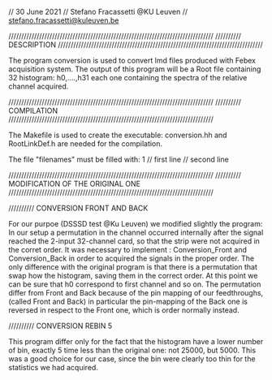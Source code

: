 // 30 June 2021
// Stefano Fracassetti @KU Leuven
// stefano.fracassetti@kuleuven.be


////////////////////////////////////////////////////////////////////////////////
////////// DESCRIPTION
////////////////////////////////////////////////////////////////////////////////

The program conversion is used to convert lmd files produced with Febex
acquisition system.
The output of this program will be a Root file containing 32 histogram:
h0,....,h31 each one containing the spectra of the relative channel acquired.

////////////////////////////////////////////////////////////////////////////////
////////// COMPILATION
////////////////////////////////////////////////////////////////////////////////

The Makefile is used to create the executable:
conversion.hh and RootLinkDef.h are needed for the compilation.

The file "filenames" must be filled with:
1 // first line
<lmd file name to convert into root> // second line


////////////////////////////////////////////////////////////////////////////////
////////// MODIFICATION OF THE ORIGINAL ONE
////////////////////////////////////////////////////////////////////////////////


////////// CONVERSION FRONT AND BACK

For our purpoe (DSSSD test @Ku Leuven) we modified slightly the program:
In our setup a permutation in the channel occurred internally after the signal
reached the 2-input 32-channel card, so that the strip were not acquired in the
corret order. It was necessary to implement : Conversion_Front and
Conversion_Back in order to acquired the signals in the proper order.
The only difference with the original program is that there is a permutation
that swap how the histogram, saving them in the correct order.
At this point we can be sure that h0 correspond to first channel and so on.
The permutation differ from Front and Back because of the pin mapping of our
feedthroughs, (called Front and Back) in particular the pin-mapping of the Back
one is reversed in respect to the Front one, which is order normally instead.


////////// CONVERSION REBIN 5

This program differ only for the fact that the histogram have a lower number of
bin, exactly 5 time less than the original one: not 25000, but 5000.
This was a good choice for our case, since the bin were clearly too thin for the
statistics we had acquired.
